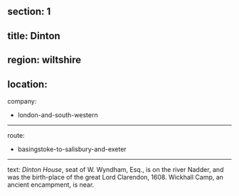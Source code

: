 ﻿section: 1
----
title: Dinton
----
region: wiltshire
----
location: 
----
company:
- london-and-south-western
----
route:
- basingstoke-to-salisbury-and-exeter
----
text: *Dinton House*, seat of W. Wyndham, Esq., is on the river Nadder, and was the birth-place of the great Lord Clarendon, 1608. Wickhall Camp, an ancient encampment, is near.
